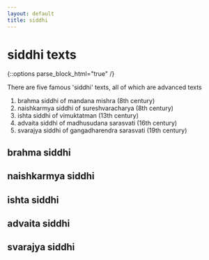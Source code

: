 ```yaml
---
layout: default
title: siddhi
---
```


# siddhi texts

{::options parse_block_html="true" /}

There are five famous 'siddhi' texts, all of which are advanced texts

1. brahma siddhi of mandana mishra (8th century)
2. naishkarmya siddhi of sureshvaracharya (8th century)
3. ishta siddhi of vimuktatman (13th century)
4. advaita siddhi of madhusudana sarasvati (16th century)
5. svarajya siddhi of gangadharendra sarasvati (19th century)

## brahma siddhi

## naishkarmya siddhi

## ishta siddhi

## advaita siddhi

## svarajya siddhi